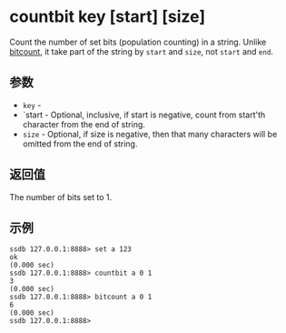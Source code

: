 # countbit key [start] [size]

Count the number of set bits (population counting) in a string. Unlike [bitcount](./bitcount.html), it take part of the string by `start` and `size`, not `start` and `end`.

## 参数

* `key` - 
* `start - Optional, inclusive, if start is negative, count from start'th character from the end of string.
* `size` - Optional, if size is negative, then that many characters will be omitted from the end of string.

## 返回值

The number of bits set to 1.

## 示例

	ssdb 127.0.0.1:8888> set a 123
	ok
	(0.000 sec)
	ssdb 127.0.0.1:8888> countbit a 0 1
	3
	(0.000 sec)
	ssdb 127.0.0.1:8888> bitcount a 0 1
	6
	(0.000 sec)
	ssdb 127.0.0.1:8888> 
